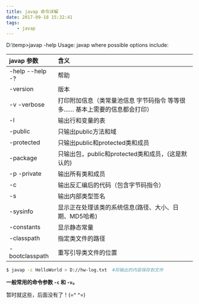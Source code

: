 ```yaml
---
title: javap 命令详解
date: 2017-09-18 15:32:41
tags:
	- javap
---
```


D:\temp>javap -help
Usage: javap <options> <classes>
where possible options include:

| javap 参数 					| 含义 	|
|:-								|:-		|
|  -help  --help  -?        	|帮助|
|  -version                 		|版本|
|  -v  -verbose             	|打印附加信息（类常量池信息 字节码指令 等等很多…… 基本上需要的信息都会打印）|
|  -l                       		|输出行和变量的表|
|  -public                  		|只输出public方法和域|
|  -protected               	|只输出public和protected类和成员|
|  -package                 	|只输出包，public和protected类和成员，(这是默认的)|
|  -p  -private             	|输出所有类和成员|
|  -c                       		|输出反汇编后的代码（包含字节码指令）|
|  -s                       		|输出内部类型签名|
|  -sysinfo                 		|显示正在处理该类的系统信息(路径、大小、日期、MD5哈希)|
|  -constants               	|显示静态常量|
|  -classpath <path>		|指定类文件的路径|
|  -bootclasspath <path>|重写引导类文件的位置|

``` bash
$ javap -c HelloWorld > D://hw-log.txt	#将输出的内容保存到文件
```
**一般常用的命令参数 `-c` 和 `-v`。**

暂时就这些，后面没有了！(=^ ^=)
